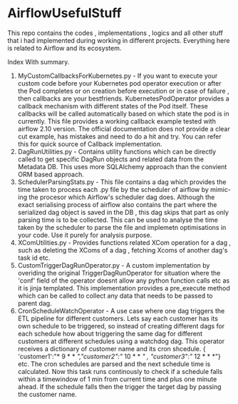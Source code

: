 # AirflowUsefulStuff
This repo contains the codes , implementations , logics and all other stuff that i had implemented during working in different projects. Everything here is related to Airflow and its ecosystem.

Index With summary.
1) MyCustomCallbacksForKubernetes.py - If you want to execute your custom code before your Kubernetes pod operator execution or after the Pod completes or on creation before execution or in case of failure , then                                           callbacks are your bestfriends. KubernetesPodOperator provides a callback mechanism with different states of the Pod itself. These callbacks will be called automatically based                                         on which state the pod is in currently. This file provides a working callback example tested with airflow 2.10 version. The official documentation does not provide a clear cut                                         example, has mistakes and need to do a hit and try. You can refer this for quick source of Callback implementation.
2) DagRunUtilities.py - Contains utility functions which can be directly called to get specific DagRun objects and related data from the Metadata DB. This uses more SQLAlchemy approach than the convient ORM based                            approach.
3) SchedulerParsingStats.py - This file contains a dag which provides the time taken to process each .py file by the scheduler of airflow by mimic-ing the procesor which Airflow's scheduler dag does. Although the                                   exact serialising process of airflow also contains the part where the serialized dag object is saved in the DB , this dag skips that part as only parsing time is to be collected. This                                 can be used to analyse the time taken by the scheduler to parse the file and implemetn optimisations in your code. Use it purely for analysis purpose.
4) XComUtilities.py   - Provides functions related XCom operation for a dag , such as deleting the XComs of a dag , fetching Xcoms of another dag's task id etc.
5) CustomTriggerDagRunOperator.py  - A custom implementation by overiding the original TriggerDagRunOperator for situation where the 'conf' field of the operator doesnt allow any python function calls etc as it is jinja templated. This implementation provides a pre_execute method which can be called to collect any data that needs to be passed to parent dag.
6) CronScheduleWatchOperator  - A use case where one dag triggers the ETL pipeline for different customers. Lets say each customer has its own schedule to be triggered, so instead of creating different dags for each schedule how about triggering the same dag for different customers at different schedules using a watchdog dag. This operator receives a dictionary of customer name and its cron shcedule. { 'customer1':"* 9 * * *","customer2":"* 10 * * *" , "customer3":"* 12 * * *"} etc. The cron schedules are parsed and the next schedule time is calculated. Now this task runs continously to check if a schedule falls within a timewindow of 1 min from current time and plus one minute ahead. If the schedule falls then the trigger the target dag by passing the customer name.

